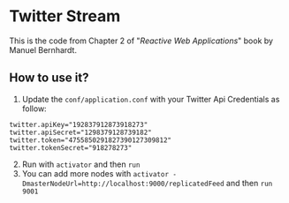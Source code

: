 # Twitter Stream
This is the code from Chapter 2 of "_Reactive Web Applications_" book by Manuel Bernhardt.

## How to use it?
1. Update the `conf/application.conf` with your Twitter Api Credentials as follow:
```
twitter.apiKey="192837912873918273"
twitter.apiSecret="1298379128739182"
twitter.token="4755850291827390127309812"
twitter.tokenSecret="918278273"
```
2. Run with `activator` and then `run`
3. You can add more nodes with `activator -DmasterNodeUrl=http://localhost:9000/replicatedFeed` and then `run 9001`





